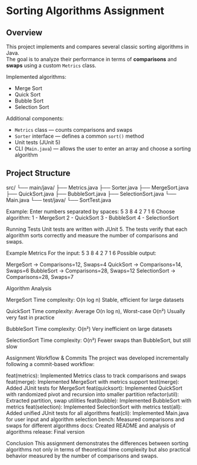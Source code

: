 # Sorting Algorithms Assignment

## Overview
This project implements and compares several classic sorting algorithms in Java.  
The goal is to analyze their performance in terms of **comparisons** and **swaps** using a custom `Metrics` class.

Implemented algorithms:
- Merge Sort
- Quick Sort
- Bubble Sort
- Selection Sort

Additional components:
- `Metrics` class — counts comparisons and swaps
- `Sorter` interface — defines a common `sort()` method
- Unit tests (JUnit 5)
- CLI (`Main.java`) — allows the user to enter an array and choose a sorting algorithm

## Project Structure

src/
└── main/java/
├── Metrics.java
├── Sorter.java
├── MergeSort.java
├── QuickSort.java
├── BubbleSort.java
├── SelectionSort.java
└── Main.java
└── test/java/
└── SortTest.java

Example:
Enter numbers separated by spaces: 5 3 8 4 2 7 1 6
Choose algorithm: 
1 - MergeSort
2 - QuickSort
3 - BubbleSort
4 - SelectionSort

Running Tests
Unit tests are written with JUnit 5.
The tests verify that each algorithm sorts correctly and measure the number of comparisons and swaps.

Example Metrics
For the input:
5 3 8 4 2 7 1 6
Possible output:

MergeSort -> Comparisons=12, Swaps=4
QuickSort -> Comparisons=14, Swaps=6
BubbleSort -> Comparisons=28, Swaps=12
SelectionSort -> Comparisons=28, Swaps=7

Algorithm Analysis

MergeSort
Time complexity: O(n log n)
Stable, efficient for large datasets

QuickSort
Time complexity: Average O(n log n), Worst-case O(n²)
Usually very fast in practice

BubbleSort
Time complexity: O(n²)
Very inefficient on large datasets

SelectionSort
Time complexity: O(n²)
Fewer swaps than BubbleSort, but still slow

Assignment Workflow & Commits
The project was developed incrementally following a commit-based workflow:

feat(metrics): Implemented Metrics class to track comparisons and swaps
feat(merge): Implemented MergeSort with metrics support
test(merge): Added JUnit tests for MergeSort
feat(quicksort): Implemented QuickSort with randomized pivot and recursion into smaller partition
refactor(util): Extracted partition, swap utilities
feat(bubble): Implemented BubbleSort with metrics
feat(selection): Implemented SelectionSort with metrics
test(all): Added unified JUnit tests for all algorithms
feat(cli): Implemented Main.java for user input and algorithm selection
bench: Measured comparisons and swaps for different algorithms
docs: Created README and analysis of algorithms
release: Final version

Conclusion
This assignment demonstrates the differences between sorting algorithms not only in terms of theoretical time complexity but also practical behavior measured by the number of comparisons and swaps.
